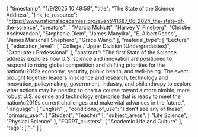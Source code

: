 {
    "timestamp": "1/9/2025 10:49:58",
    "title": "The State of the Science Address",
    "link_to_resource": "https://www.nationalacademies.org/event/41687_06-2024_the-state-of-the-science",
    "creators": [
        "Marcia McNutt",
        "Harvey V. Fineberg",
        "Christie Aschwanden",
        "Stephanie Diem",
        "James Manyika",
        "E. Albert Reece",
        "James Marschall Shepherd",
        "Grace Wang."
    ],
    "material_type": [
        "Lecture"
    ],
    "education_level": [
        "College / Upper Division (Undergraduates)",
        "Graduate / Professional"
    ],
    "abstract": "The first State of the Science address explores how U.S. science and innovation are positioned to respond to rising global competition and shifting priorities for the nation\u2019s economy, security, public health, and well-being. The event brought together leaders in science and research, technology and innovation, policymaking, government, industry, and philanthropy to explore what actions may be needed to chart a course toward a more nimble, more robust U.S. science and technology enterprise that is ready to meet the nation\u2019s current challenges and make vital advances in the future.",
    "language": [
        "English"
    ],
    "conditions_of_use": "I don't see any of these",
    "primary_user": [
        "Student",
        "Teacher"
    ],
    "subject_areas": [
        "Life Science",
        "Physical Science"
    ],
    "FORRT_clusters": [
        "Academic Life and Culture"
    ],
    "tags": [
        "-"
    ]
}